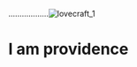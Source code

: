 ..................![lovecraft_1](https://user-images.githubusercontent.com/59778456/216794010-65d79a2e-9336-46d4-8980-b680843be4a9.JPG)

# I am providence
